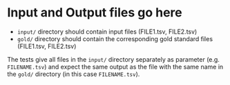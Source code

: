 # Input and Output files go here

- `input/` directory should contain input files (FILE1.tsv, FILE2.tsv)
- `gold/` directory should contain the corresponding gold standard files (FILE1.tsv, FILE2.tsv)

The tests give all files in the `input/` directory separately as parameter (e.g. `FILENAME.tsv`) and
expect the same output as the file with the same name in the `gold/` directory (in this case `FILENAME.tsv`).

